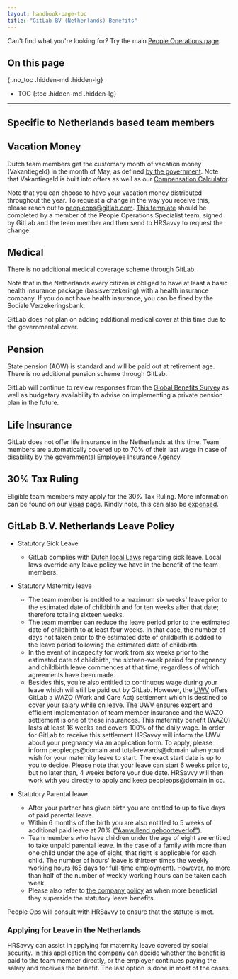 ```yaml
---
layout: handbook-page-toc
title: "GitLab BV (Netherlands) Benefits"
---
```


Can't find what you're looking for? Try the main [People Operations page](/handbook/people-group/).

## On this page
{:.no_toc .hidden-md .hidden-lg}

- TOC
{:toc .hidden-md .hidden-lg}

----

## Specific to Netherlands based team members

## Vacation Money

Dutch team members get the customary month of vacation money (Vakantiegeld) in the month of May, as defined [by the government](https://www.rijksoverheid.nl/onderwerpen/vakantiedagen-en-vakantiegeld/vraag-en-antwoord/hoe-hoog-is-mijn-vakantiegeld).
Note that Vakantiegeld is built into offers as well as our [Compensation Calculator](/handbook/total-rewards/compensation/compensation-calculator).

Note that you can choose to have your vacation money distributed throughout the year.
To request a change in the way you receive this, please reach out to peopleops@gitlab.com. [This template](https://docs.google.com/document/d/1IizjvTbZsAz1gCq5uYHlxhVvRW8LaEAlMrbHPHkgs1E/edit) should be completed by a member of the People Operations Specialist team, signed by GitLab and the team member and then send to HRSavvy to request the change.

## Medical

There is no additional medical coverage scheme through GitLab.

Note that in the Netherlands every citizen is obliged to have at least a basic health insurance package (basisverzekering) with a health insurance company. If you do not have health insurance, you can be fined by the Sociale Verzekeringsbank.

GitLab does not plan on adding additional medical cover at this time due to the governmental cover.

## Pension

State pension (AOW) is standard and will be paid out at retirement age. There is no additional pension scheme through GitLab.

GitLab will continue to review responses from the [Global Benefits Survey](/handbook/total-rewards/benefits/benefits-survey/#global-benefits-survey) as well as budgetary availability to advise on implementing a private pension plan in the future.

## Life Insurance
GitLab does not offer life insurance in the Netherlands at this time. Team members are automatically covered up to 70% of their last wage in case of disability by the governmental Employee Insurance Agency.

## 30% Tax Ruling

Eligible team members may apply for the 30% Tax Ruling. More information can be found on our [Visas](/handbook/people-group/visas/#30-ruling-in-the-netherlands) page. Kindly note, this can also be [expensed](/handbook/people-group/visas/#expensing).

## GitLab B.V. Netherlands Leave Policy

* Statutory Sick Leave
  - GitLab complies with [Dutch local Laws](https://business.gov.nl/regulation/reporting-employee-illness-recovery/) regarding sick leave. Local laws override any leave policy we have in the benefit of the team members.

* Statutory Maternity leave
  - The team member is entitled to a maximum six weeks' leave prior to the estimated date of childbirth and for ten weeks after that date; therefore totaling sixteen weeks.
  - The team member can reduce the leave period prior to the estimated date of childbirth to at least four weeks. In that case, the number of days not taken prior to the estimated date of childbirth is added to the leave period following the estimated date of childbirth.
  - In the event of incapacity for work from six weeks prior to the estimated date of childbirth, the sixteen-week period for pregnancy and childbirth leave commences at that time, regardless of which agreements have been made.
  - Besides this, you’re also entitled to continuous wage during your leave which will still be paid out by GitLab. However, the [UWV](https://www.uwv.nl/overuwv/english/about-us-executive-board-organization/detail/about-us) offers GitLab a WAZO (Work and Care Act) settlement which is destined to cover your salary while on leave. The UWV ensures expert and efficient implementation of team member insurance and the WAZO settlement is one of these insurances. This maternity benefit (WAZO) lasts at least 16 weeks and covers 100% of the daily wage. In order for GitLab to receive this settlement HRSavvy will inform the UWV about your pregnancy via an application form. To apply, please inform peopleops@domain and total-rewards@domain when you’d wish for your maternity leave to start. The exact start date is up to you to decide. Please note that your leave can start 6 weeks prior to, but no later than, 4 weeks before your due date. HRSavvy will then work with you directly to apply and keep peopleops@domain in cc.

* Statutory Parental leave
  - After your partner has given birth you are entitled to up to five days of paid parental leave.
  - Within 6 months of the birth you are also entitled to 5 weeks of additional paid leave at 70% (["Aanvullend geboorteverlof"](https://www.rijksoverheid.nl/onderwerpen/geboorteverlof-en-partnerverlof/geboorteverlof-voor-partners)).
  - Team members who have children under the age of eight are entitled to take unpaid parental leave. In the case of a family with more than one child under the age of eight, that right is applicable for each child. The number of hours' leave is thirteen times the weekly working hours (65 days for full-time employment). However, no more than half of the number of weekly working hours can be taken each week.
  - Please also refer to [the company policy](/handbook/total-rewards/benefits/general-and-entity-benefits/#parental-leave) as when more beneficial they superside the statutory leave benefits.

People Ops will consult with HRSavvy to ensure that the statute is met.

### Applying for Leave in the Netherlands

HRSavvy can assist in applying for maternity leave covered by social security. In this application the company can decide whether the benefit is paid to the team member directly, or the employer continues paying the salary and receives the benefit. The last option is done in most of the cases.
